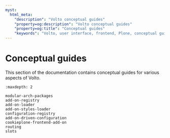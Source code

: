 ```yaml
---
myst:
  html_meta:
    "description": "Volto conceptual guides"
    "property=og:description": "Volto conceptual guides"
    "property=og:title": "Conceptual guides"
    "keywords": "Volto, user interface, frontend, Plone, conceptual guides"
---
```


# Conceptual guides

This section of the documentation contains conceptual guides for various aspects of Volto.

```{toctree}
:maxdepth: 2

modular-arch-packages
add-on-registry
add-on-loader
add-on-styles-loader
configuration-registry
add-on-driven-configuration
cookieplone-frontend-add-on
routing
slots
```
